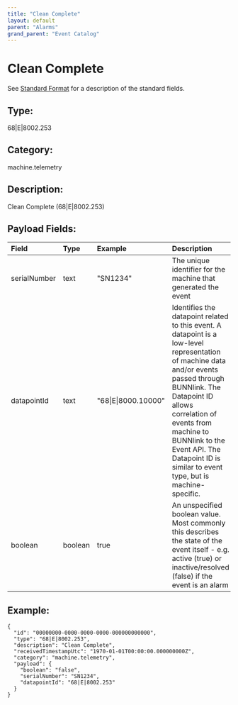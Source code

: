 ```yaml
---
title: "Clean Complete"
layout: default
parent: "Alarms"
grand_parent: "Event Catalog"
---
```


# Clean Complete

See [Standard Format](/event-subscriptions/event-format) for a description of the standard fields.

## Type:

68\|E\|8002.253

## Category:

machine.telemetry

## Description: 

Clean Complete (68\|E\|8002.253)

## Payload Fields:

| Field | Type | Example | Description |
|:------|:-----|:--------|:------------|
| serialNumber | text | "SN1234" | The unique identifier for the machine that generated the event |
| datapointId | text | "68\|E\|8000.10000" | Identifies the datapoint related to this event. A datapoint is a low-level representation of machine data and/or events passed through BUNNlink. The Datapoint ID allows correlation of events from machine to BUNNlink to the Event API. The Datapoint ID is similar to event type, but is machine-specific. |
| boolean | boolean | true | An unspecified boolean value. Most commonly this describes the state of the event itself - e.g. active (true) or inactive/resolved (false) if the event is an alarm |

## Example:

```
{
  "id": "00000000-0000-0000-0000-000000000000",
  "type": "68|E|8002.253",
  "description": "Clean Complete",
  "receivedTimestampUtc": "1970-01-01T00:00:00.000000000Z",
  "category": "machine.telemetry",
  "payload": {
    "boolean": "false",
    "serialNumber": "SN1234",
    "datapointId": "68|E|8002.253"
  }
}
```
